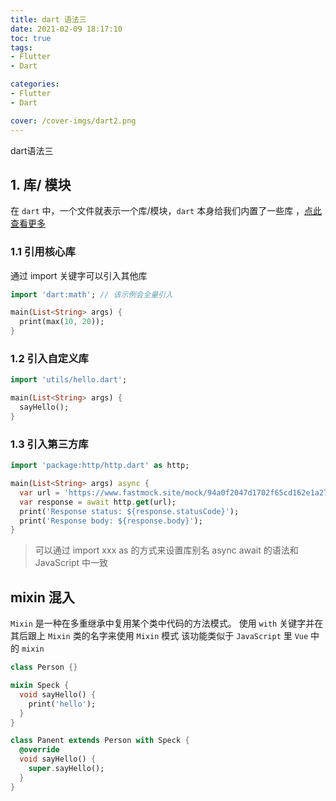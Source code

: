 ```yaml
---
title: dart 语法三
date: 2021-02-09 18:17:10
toc: true
tags:
- Flutter
- Dart

categories:
- Flutter
- Dart

cover: /cover-imgs/dart2.png
---
```


dart语法三
<!-- more -->

## 1. 库/ 模块
在 `dart` 中，一个文件就表示一个库/模块，`dart` 本身给我们内置了一些库 ，[点此查看更多](https://dart.cn/guides/libraries/library-tour)

### 1.1 引用核心库
通过 import 关键字可以引入其他库

``` dart 
import 'dart:math'; // 该示例会全量引入

main(List<String> args) {
  print(max(10, 20));
}

```

### 1.2 引入自定义库
``` dart 
import 'utils/hello.dart';

main(List<String> args) {
  sayHello();
}
```

### 1.3 引入第三方库
``` dart 
import 'package:http/http.dart' as http;

main(List<String> args) async {
  var url = 'https://www.fastmock.site/mock/94a0f2047d1702f65cd162e1a272f080/api/test';
  var response = await http.get(url);
  print('Response status: ${response.statusCode}');
  print('Response body: ${response.body}');
}

```
> 可以通过 import xxx as 的方式来设置库别名
> async await 的语法和 JavaScript 中一致

## mixin 混入
`Mixin` 是一种在多重继承中复用某个类中代码的方法模式。
使用 `with` 关键字并在其后跟上 `Mixin` 类的名字来使用 `Mixin` 模式
该功能类似于 `JavaScript` 里 `Vue` 中的 `mixin`

``` dart
class Person {}

mixin Speck {
  void sayHello() {
    print('hello');
  }
}

class Panent extends Person with Speck {
  @override
  void sayHello() {
    super.sayHello();
  }
}
```


